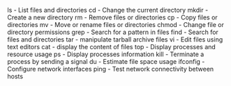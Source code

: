 ls - List files and directories 
cd - Change the current directory 
mkdir - Create a new directory 
rm - Remove files or directories 
cp - Copy files or directories 
mv - Move or rename files or directories 
chmod - Change file or directory permissions 
grep - Search for a pattern in files 
find - Search for files and directories 
tar - manipulate tarball archive files 
vi - Edit files using text editors 
cat - display the content of files 
top - Display processes and resource usage 
ps - Display processes information 
kill - Terminate a process by sending a signal 
du - Estimate file space usage 
ifconfig - Configure network interfaces 
ping - Test network connectivity between hosts 